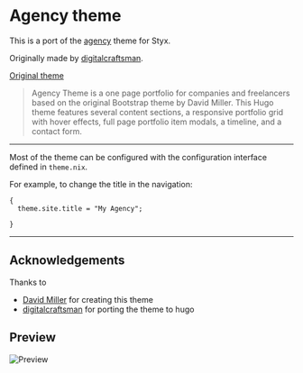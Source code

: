 # Agency theme

This is a port of the [agency](https://github.com/digitalcraftsman/hugo-agency-theme) theme for Styx.

Originally made by [digitalcraftsman](https://github.com/digitalcraftsman).

[Original theme](https://github.com/digitalcraftsman/hugo-agency-theme)

> Agency Theme is a one page portfolio for companies and freelancers based on the original Bootstrap theme by David Miller. This Hugo theme features several content sections, a responsive portfolio grid with hover effects, full page portfolio item modals, a timeline, and a contact form.

---

Most of the theme can be configured with the configuration interface defined in `theme.nix`.

For example, to change the title in the navigation:

```
{
  theme.site.title = "My Agency";

}
```

---

## Acknowledgements 

Thanks to

- [David Miller](https://github.com/davidtmiller) for creating this theme
- [digitalcraftsman](https://github.com/digitalcraftsman) for porting the theme to hugo

## Preview

![Preview](/screen.png)
